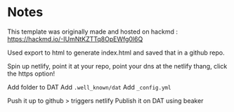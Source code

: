 # Notes

This template was originally made and hosted on hackmd : https://hackmd.io/-IUmNtKZTTq8OpEWfg0l6Q

Used export to html to generate index.html and saved that in a github repo.

Spin up netlify, point it at your repo, point your dns at the netlify thang, click the https option!

Add folder to DAT
Add `.well_known/dat`
Add `_config.yml`

Push it up to github > triggers netlify
Publish it on DAT using beaker
